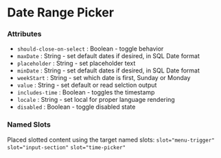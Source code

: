 # Date Range Picker

### Attributes

- `should-close-on-select` : Boolean - toggle behavior
- `maxDate` : String - set default dates if desired, in SQL Date format
- `placeholder` : String - set placeholder text
- `minDate` : String - set default dates if desired, in SQL Date format
- `weekStart` : String - set which date is first, Sunday or Monday
- `value` : String - set default or read selction output
- `includes-time` : Boolean - toggles the timestamp
- `locale` : String - set local for proper language rendering
- `disabled` : Boolean - toggle disabled state

### Named Slots

Placed slotted content using the target named slots:
`slot="menu-trigger"`
`slot="input-section"`
`slot="time-picker"`